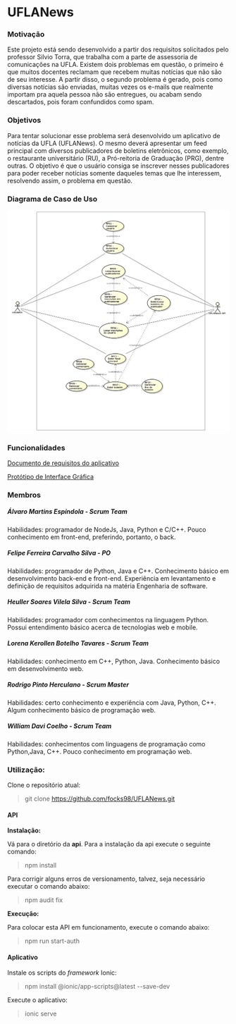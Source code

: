 # UFLANews

### Motivação

Este projeto está sendo desenvolvido a partir dos requisitos solicitados pelo professor Silvio Torra, que trabalha com a parte de assessoria de comunicações na UFLA. Existem dois problemas em questão, o primeiro é que muitos docentes reclamam que recebem muitas notícias que não são de seu interesse. A partir disso, o segundo problema é gerado, pois como diversas notícias são enviadas, muitas vezes os e-mails que realmente importam pra aquela pessoa não são entregues, ou acabam sendo descartados, pois foram confundidos como spam.

### Objetivos

Para tentar solucionar esse problema será desenvolvido um aplicativo de notícias da UFLA (UFLANews). O mesmo deverá apresentar um feed principal com diversos publicadores de boletins eletrônicos, como exemplo, o restaurante universitário (RU), a Pró-reitoria de Graduação (PRG), dentre outras. O objetivo é que o usuário consiga se inscrever nesses publicadores para poder receber notícias somente daqueles temas que lhe interessem, resolvendo assim, o problema em questão.

### Diagrama de Caso de Uso

![Diagrama de casos de uso do aplicativo](https://github.com/focks98/UFLANews/blob/master/casoDeUso.png)

### Funcionalidades

[Documento de requisitos do aplicativo](https://github.com/focks98/UFLANews/issues)

[Protótipo de Interface Gráfica](https://xd.adobe.com/view/865f717c-b578-4943-5cb5-0d598f6f5baf-f06e/)

### Membros

##### Álvaro Martins Espíndola - Scrum Team

Habilidades: programador de NodeJs, Java, Python e C/C++. Pouco conhecimento em front-end, preferindo, portanto, o back.

##### Felipe Ferreira Carvalho Silva - PO

Habilidades: programador de Python, Java e C++. Conhecimento básico em desenvolvimento back-end e front-end. Experiência em levantamento e definição de requisitos adquirida na matéria Engenharia de software.

##### Heuller Soares Vilela Silva - Scrum Team

Habilidades: programador com conhecimentos na linguagem Python. Possui entendimento básico acerca de tecnologias web e mobile.

##### Lorena Kerollen Botelho Tavares - Scrum Team

Habilidades: conhecimento em C++, Python, Java. Conhecimento básico em desenvolvimento web.

##### Rodrigo Pinto Herculano - Scrum Master

Habilidades: certo conhecimento e experiência com Java, Python, C++. Algum conhecimento básico de programação web.

##### William Davi Coelho - Scrum Team

Habilidades: conhecimentos com linguagens de programação como Python,Java, C++. Pouco conhecimento em programação web.

### Utilização:

Clone o repositório atual: 
> git clone https://github.com/focks98/UFLANews.git

#### API
**Instalação:**

Vá para o diretório da **api**.
Para a instalação da api execute o seguinte comando:
> npm install

Para corrigir alguns erros de versionamento, talvez, seja necessário executar o comando abaixo:
> npm audit fix

**Execução:**

Para colocar esta API em funcionamento, execute o comando abaixo:
> npm run start-auth

#### Aplicativo

Instale os scripts do *framework* Ionic:
> npm install @ionic/app-scripts@latest --save-dev

Execute o aplicativo:
>ionic serve
